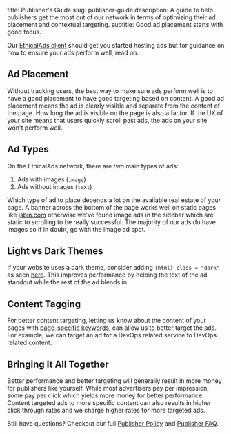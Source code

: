 title: Publisher's Guide
slug: publisher-guide
description: A guide to help publishers get the most out of our network in terms of optimizing their ad placement and contextual targeting.
subtitle: Good ad placement starts with good focus.

Our [EthicalAds client](https://ethical-ad-client.readthedocs.io/en/latest/) should get you started hosting ads but for guidance on how to ensure your ads perform well, read on.

## Ad Placement

Without tracking users, the best way to make sure ads perform well
is to have a good placement to have good targeting based on content.
A good ad placement means the ad is clearly visible and separate from the content of the page.
How long the ad is visible on the page is also a factor.
If the UX of your site means that users quickly scroll past ads, the ads on your site won't perform well.

## Ad Types

On the EthicalAds network, there are two main types of ads:

1. Ads with images (`image`)
2. Ads without images (`text`)

Which type of ad to place depends a lot on the available real estate of your page.
A banner across the bottom of the page works well on static pages like [jsbin.com](https://jsbin.com/?html,output)
otherwise we've found image ads in the sidebar which are static to scrolling to be really successful.
The majority of our ads do have images so if in doubt, go with the image ad spot.

## Light vs Dark Themes

If your website uses a dark theme, consider adding ```{html} class = "dark"``` as seen [here](https://ethical-ad-client.readthedocs.io/en/latest/#dark-mode).
This improves performance by helping the text of the ad standout while the rest of the ad blends in.

## Content Tagging

For better content targeting, letting us know about the content of your pages with
[page-specific keywords](https://ethical-ad-client.readthedocs.io/en/latest/#page-specific-keywords),
can allow us to better target the ads.
For example, we can target an ad for a DevOps related service to DevOps related content.

## Bringing It All Together

Better performance and better targeting will generally result in more money for publishers like yourself.
While most advertisers pay per impression, some pay per click which yields more money for better performance.
Content targeted ads to more specific content can also results in higher click through rates
and we charge higher rates for more targeted ads.


Still have questions? Checkout our full [Publisher Policy](../publisher-policy/) and [Publisher FAQ](../publishers/faq/).
